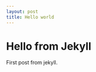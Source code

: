 ```yaml
---
layout: post
title: Hello world
---
```


Hello from Jekyll
=================

First post from jekyll.
